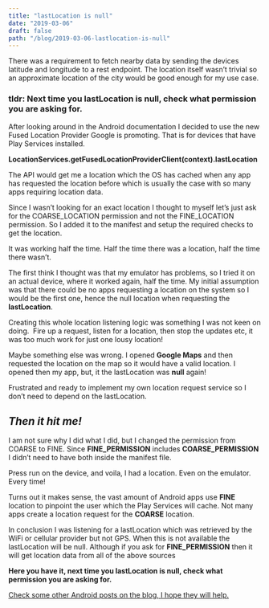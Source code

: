 ```yaml
---
title: "lastLocation is null"
date: "2019-03-06"
draft: false
path: "/blog/2019-03-06-lastlocation-is-null"
---
```


There was a requirement to fetch nearby data by sending the devices latitude and longitude to a rest endpoint. The location itself wasn’t trivial so an approximate location of the city would be good enough for my use case.  

### **tldr:** **Next time you lastLocation is null, check what permission you are asking for.**

After looking around in the Android documentation I decided to use the new Fused Location Provider Google is promoting. That is for devices that have Play Services installed.  

**LocationServices.getFusedLocationProviderClient(context).lastLocation**  

The API would get me a location which the OS has cached when any app has requested the location before which is usually the case with so many apps requiring location data.  

Since I wasn’t looking for an exact location I thought to myself let’s just ask for the COARSE\_LOCATION permission and not the FINE\_LOCATION permission. So I added it to the manifest and setup the required checks to get the location.  

It was working half the time. Half the time there was a location, half the time there wasn’t.  

The first think I thought was that my emulator has problems, so I tried it on an actual device, where it worked again, half the time. My initial assumption was that there could be no apps requesting a location on the system so I would be the first one, hence the null location when requesting the **lastLocation**.  

Creating this whole location listening logic was something I was not keen on doing.  Fire up a request, listen for a location, then stop the updates etc, it was too much work for just one lousy location!  

Maybe something else was wrong. I opened **Google Maps** and then requested the location on the map so it would have a valid location. I opened then my app, but, it the lastLocation was **null** again!  

Frustrated and ready to implement my own location request service so I don’t need to depend on the lastLocation.  

## **_Then it hit me!_**  

I am not sure why I did what I did, but I changed the permission from COARSE to FINE. Since **FINE\_PERMISSION** includes **COARSE\_PERMISSION** I didn’t need to have both inside the manifest file.  

Press run on the device, and voila, I had a location. Even on the emulator. Every time!  

Turns out it makes sense, the vast amount of Android apps use **FINE** location to pinpoint the user which the Play Services will cache. Not many apps create a location request for the **COARSE** location.  

In conclusion I was listening for a lastLocation which was retrieved by the WiFi or cellular provider but not GPS. When this is not available the lastLocation will be null. Although if you ask for **FINE\_PERMISSION** then it will get location data from all of the above sources  

**Here you have it, next time you lastLocation is null, check what permission you are asking for.**

[Check some other Android posts on the blog, I hope they will help.](http://www.renegens.com)

